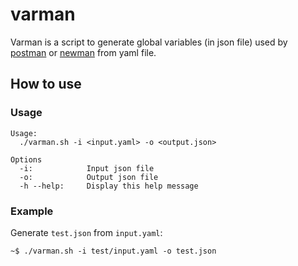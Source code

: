 varman
======

Varman is a script to generate global variables (in json file) used by [postman](https://www.getpostman.com/) or [newman](https://github.com/postmanlab://github.com/postmanlabs/newman) from yaml file.

## How to use

### Usage

```
Usage:
  ./varman.sh -i <input.yaml> -o <output.json>

Options
  -i:            Input json file
  -o:            Output json file
  -h --help:     Display this help message
```

### Example

Generate `test.json` from `input.yaml`:

```
~$ ./varman.sh -i test/input.yaml -o test.json
```
